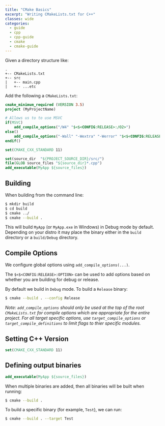 ```yaml
---
title: "CMake Basics"
excerpt: "Writing CMakeLists.txt for C++"
classes: wide
categories:
  - guide
  - cpp
  - cpp-guide
  - cmake
  - cmake-guide
---
```


Given a directory structure like:
```
.
+-- CMakeLists.txt
+-- src
|   +-- main.cpp
|   +-- ...etc
```

Add the following a `CMakeLists.txt`:
```cmake
cmake_minimum_required (VERSION 3.5)
project (MyProjectName)

# Allows us to to use MSVC
if(MSVC)
    add_compile_options("/W4" "$<$<CONFIG:RELEASE>:/O2>")
else()
    add_compile_options("-Wall" "-Wextra" "-Werror" "$<$<CONFIG:RELEASE>:-O3>")
endif()

set(CMAKE_CXX_STANDARD 11)

set(source_dir  "${PROJECT_SOURCE_DIR}/src/")
file(GLOB source_files "${source_dir}*.cpp")
add_executable(MyApp ${source_files})
```

## Building

When building from the command line:
```bash
$ mkdir build
$ cd build
$ cmake ../
$ cmake --build .
```

This will build `MyApp` (or `MyApp.exe` in Windows) in Debug mode by default. Depending on your distro it may place the binary either in the `build` directory or a `build/Debug` directory.

## Compile Options

We configure global options using `add_compile_options(...)`.

The `$<$<CONFIG:RELEASE>:OPTION>` can be used to add options based on whether you are building for debug or release.

By default we build in `Debug` mode. To build a `Release` binary:
```bash
$ cmake --build . --config Release
```

*Note: `add_compile_options` should only be used at the top of the root `CMakeLists.txt` for compile options which are appropriate for the entire project. For all target specific options, use `target_compile_options` or `target_compile_definitions` to limit flags to thier specific modules.*

## Setting C++ Version

```cmake
set(CMAKE_CXX_STANDARD 11)
```

## Defining output binaries

```cmake
add_executable(MyApp ${source_files})
```

When multiple binaries are added, then all binaries will be built when running:
```bash
$ cmake --build .
```

To build a specific binary (for example, `Test`), we can run:
```bash
$ cmake --build . --target Test
```